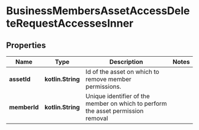 
# BusinessMembersAssetAccessDeleteRequestAccessesInner

## Properties
| Name | Type | Description | Notes |
| ------------ | ------------- | ------------- | ------------- |
| **assetId** | **kotlin.String** | Id of the asset on which to remove member permissions. |  |
| **memberId** | **kotlin.String** | Unique identifier of the member on which to perform the asset permission removal |  |



